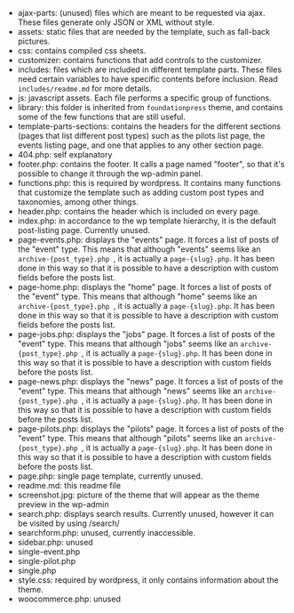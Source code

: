 * ajax-parts: (unused) files which are meant to be requested via ajax. These files generate only JSON or XML without style.
* assets: static files that are needed by the template, such as fall-back pictures.
* css: contains compiled css sheets.
* customizer: contains functions that add controls to the customizer.
* includes: files which are included in different template parts. These files need certain variables to have specific contents before inclusion. Read `includes/readme.md` for more details.
* js: javascript assets. Each file performs a specific group of functions.
* library: this folder is inherited from `foundationpress` theme, and contains some of the few functions that are still useful.
* template-parts-sections: contains the headers for the different sections (pages that list different post types) such as the pilots list page, the events listing page, and one that applies to any other section page.
* 404.php: self explanatory
* footer.php: contains the footer. It calls a page named "footer", so that it's possible to change it through the wp-admin panel.
* functions.php: this is required by wordpress. It contains many functions that customize the template such as adding custom post types and taxonomies, among other things.
* header.php: contains the header which is included on every page.
* index.php: in accordance to the wp template hierarchy, it is the default post-listing page. Currently unused.
* page-events.php: displays the "events" page. It forces a list of posts of the "event" type. This means that although "events" seems like an `archive-{post_type}.php `, it is actually a `page-{slug}.php`. It has been done in this way so that it is possible to have a description with custom fields before the posts list.
* page-home.php: displays the "home" page. It forces a list of posts of the "event" type. This means that although "home" seems like an `archive-{post_type}.php `, it is actually a `page-{slug}.php`. It has been done in this way so that it is possible to have a description with custom fields before the posts list.
* page-jobs.php: displays the "jobs" page. It forces a list of posts of the "event" type. This means that although "jobs" seems like an `archive-{post_type}.php `, it is actually a `page-{slug}.php`. It has been done in this way so that it is possible to have a description with custom fields before the posts list.
* page-news.php: displays the "news" page. It forces a list of posts of the "event" type. This means that although "news" seems like an `archive-{post_type}.php `, it is actually a `page-{slug}.php`. It has been done in this way so that it is possible to have a description with custom fields before the posts list.
* page-pilots.php: displays the "pilots" page. It forces a list of posts of the "event" type. This means that although "pilots" seems like an `archive-{post_type}.php `, it is actually a `page-{slug}.php`. It has been done in this way so that it is possible to have a description with custom fields before the posts list.
* page.php: single page template, currently unused.
* readme.md: this readme file
* screenshot.jpg: picture of the theme that will appear as the theme preview in the wp-admin
* search.php: displays search results. Currently unused, however it can be visited by using /search/<terms>
* searchform.php: unused, currently inaccessible.
* sidebar.php: unused
* single-event.php
* single-pilot.php
* single.php
* style.css: required by wordpress, it only contains information about the theme.
* woocommerce.php: unused
